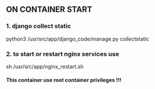 ## ON CONTAINER START
### 1. django collect static
python3 /usr/src/app/django_code/manage.py collectstatic
### 2. to start or restart nginx services use
sh /usr/src/app/nginx_restart.sh

#### This container use root container privileges !!!